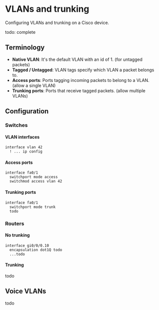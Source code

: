 # VLANs and trunking

Configuring VLANs and trunking on a Cisco device.

todo: complete

## Terminology

- **Native VLAN**: It's the default VLAN with an id of 1. (for untagged packets)
- **Tagged / Untagged**: VLAN tags specify which VLAN a packet belongs to.
- **Access ports**: Ports tagging incoming packets to belong to a VLAN. (allow a single VLAN)
- **Trunking ports**: Ports that receive tagged packets. (allow multiple VLANs)

## Configuration

### Switches

#### VLAN interfaces

```cisco-ios
interface vlan 42
  ! ... ip config
```

#### Access ports

```cisco-ios
interface fa0/1
  switchport mode access
  switchmod access vlan 42
```

#### Trunking ports

```cisco-ios
interface fa0/1
  switchport mode trunk
  todo
```

### Routers

#### No trunking

```cisco-ios
interface gi0/0/0.10
  encapsulation dot1Q todo
  ...todo
```

#### Trunking

todo

## Voice VLANs

todo
